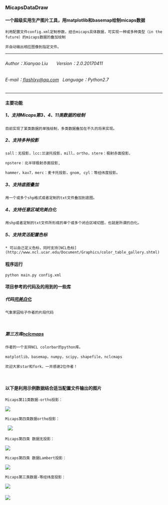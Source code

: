 ### MicapsDataDraw
#### 一个超级实用生产图片工具，用matplotlib和basemap绘制micaps数据

    利用配置文件config.xml定制参数，结合micaps具体数据，可实现一种或多种类型（in the future）的micaps数据的叠加绘制

    并自动输出相应图像到指定文件。
    
****
###### Author：Xianyao Liu       Version：2.0.20170411
###### E-mail：flashlxy@qq.com   Language：Python2.7
****

#### 主要功能

##### 1、支持Micaps第3、4、11类数据的绘制

    目前实现了某类数据的单独绘制，多类数据叠加在不久的将来实现。

##### 2、支持多种投影

    sall：无投影，lcc:兰波托投影，mill，ortho，stere：极射赤面投影，

    npstere：北半球极射赤面投影, 
    
    hammer，kav7，merc：麦卡托投影，gnom, cyl：等经纬度投影。

##### 3、支持底图叠加

    用一个或多个shp格式或者定制的txt文件叠加到底图。
    
##### 4、支持任意区域完美白化

    用shp或者定制的txt文件所形成的单个或多个闭合区域切图，也就是所谓的白化。
    
##### 5、支持灵活配置色标

    * 可以自己定义色标，同时支持[NCL色标](http://www.ncl.ucar.edu/Document/Graphics/color_table_gallery.shtml)    

#### 程序运行

    python main.py config.xml

#### 项目参考的代码及的用到的一些库

##### 代码[完美白化](http://bbs.06climate.com/forum.php?mod=viewthread&tid=42437)

    气象家园帖子作者的片段代码
   
##### 第三方库[nclcmaps](http://bbs.06climate.com/forum.php?mod=viewthread&tid=43521)

    作者的一个支持NCL colorbar的python库。
    
    matplotlib，basemap，numpy，scipy，shapefile，nclcmaps
    
    欢迎大家star和fork，一并感谢2位作者！
   
#### 以下是利用示例数据结合适当配置文件输出的图片

    Micaps第11类数据-ortho投影：

![](https://github.com/flashlxy/MicapsDataDraw/raw/ver-2.0/images/17032520.001.png)

    Micaps第四类数据ortho投影：
   
![](https://github.com/flashlxy/MicapsDataDraw/raw/master/images/3.png)

    Micaps第四类 数据无投影：

![](https://github.com/flashlxy/MicapsDataDraw/raw/master/images/2.png)

    Micaps第四类 数据Lambert投影：

![](https://github.com/flashlxy/MicapsDataDraw/raw/master/images/1.png)

    Micaps第三类数据-等经纬度投影：

![](https://github.com/flashlxy/MicapsDataDraw/raw/master/images/4.png)

##### ![](https://github.com/flashlxy/MicapsDataDraw/raw/master/jxlogo.png) 
   
   
   
